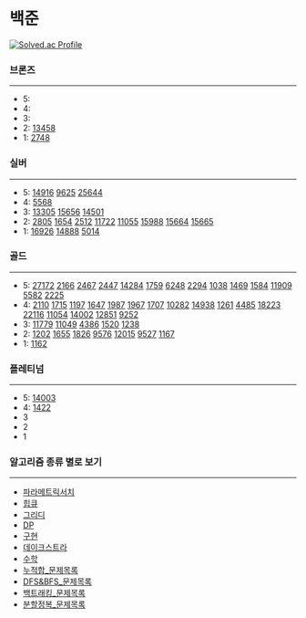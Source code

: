 # 백준


[![Solved.ac Profile](http://mazassumnida.wtf/api/v2/generate_badge?boj=seonguk52)](https://solved.ac/seonguk52/)


### 브론즈

---
- 5:
- 4:
- 3:
- 2:
[13458](%EC%88%98%ED%95%99%2F13458%2F13458.md)
- 1:
[2748](DP%2F%EC%8B%A4%EB%B2%84%2F2748.md)


### 실버

---
- 5:
[14916](DP%2F%EC%8B%A4%EB%B2%84%2F14916.md)
[9625](DP%2F%EC%8B%A4%EB%B2%84%2F9625.md)
[25644](DP%2F%EC%8B%A4%EB%B2%84%2F25644%2F25644.md)
- 4:
[5568](%EB%B0%B1%ED%8A%B8%EB%9E%98%ED%82%B9%2F5568%2F5568.md)
- 3:
[13305](그리디/13305/13305.md)
[15656](%EB%B0%B1%ED%8A%B8%EB%9E%98%ED%82%B9%2F15656%2F15656.md)
[14501](DP%2F14501%2F14501.md)
- 2:
[2805](파라메트릭서치/2805/2805.md)
[1654](파라메트릭서치/1654/1654.md)
[2512](파라메트릭서치/2512/2512.md)
[11722](DP%2F%EB%B6%80%EB%B6%84%EC%88%98%EC%97%B4%2F11722%2F11722.md)
[11055](DP%2F%EB%B6%80%EB%B6%84%EC%88%98%EC%97%B4%2F11055%2F11055.md)
[15988](DP%2F%EC%8B%A4%EB%B2%84%2F15988.md)
[15664](%EB%B0%B1%ED%8A%B8%EB%9E%98%ED%82%B9%2F%EC%8B%A4%EB%B2%84%2F15664%2F15664.md)
[15665](%EB%B0%B1%ED%8A%B8%EB%9E%98%ED%82%B9%2F%EC%8B%A4%EB%B2%84%2F15665%2F15665.md)
- 1:
[16926](%EA%B5%AC%ED%98%84%2F16926%2F16926.md)
[14888](%EB%B0%B1%ED%8A%B8%EB%9E%98%ED%82%B9%2F14888%2F14888.md)
[5014](DFS%26BFS%2FBFS%2F5014%2F5014.md)

### 골드

---

- 5:
[27172](%EC%88%98%ED%95%99%2F27172%2F27172.md)
[2166](%EC%88%98%ED%95%99%2F%EA%B8%B0%ED%95%98%ED%95%99%2F2166%2F2166.md)
[2467](%EC%9D%B4%EB%B6%84%ED%83%90%EC%83%89%2F%ED%88%AC%ED%8F%AC%EC%9D%B8%ED%84%B0%2F2467.md)
[2447](%EB%B6%84%ED%95%A0%EC%A0%95%EB%B3%B5%2F2447%2F2447.md)
[14284](%EB%8D%B0%EC%9D%B4%ED%81%AC%EC%8A%A4%ED%8A%B8%EB%9D%BC%2F14284%2F14284.md)
[1759](%EB%B0%B1%ED%8A%B8%EB%9E%98%ED%82%B9%2F1759%2F1759.md)
[6248](%EB%8D%B0%EC%9D%B4%ED%81%AC%EC%8A%A4%ED%8A%B8%EB%9D%BC%2F6248%2F6248.md)
[2294](DP%2F2294%2F2294.md)
[1038](%EB%B0%B1%ED%8A%B8%EB%9E%98%ED%82%B9%2F1038%2F1038.md)
[1469](%EB%B0%B1%ED%8A%B8%EB%9E%98%ED%82%B9%2F1469%2F1469.md)
[1584](%EB%8D%B0%EC%9D%B4%ED%81%AC%EC%8A%A4%ED%8A%B8%EB%9D%BC%2F4%EB%B0%A9%ED%96%A5%2F1584%2F1584.md)
[11909](%EB%8D%B0%EC%9D%B4%ED%81%AC%EC%8A%A4%ED%8A%B8%EB%9D%BC%2F4%EB%B0%A9%ED%96%A5%2F11909%2F11909.md)
[5582](DP%2F%EB%B6%80%EB%B6%84%EC%88%98%EC%97%B4%2F5582%2F5582.md)
[2225](DP%2F2225%2F2225.md)
- 4:
[2110](파라메트릭서치/2110/2110.md)
[1715](힙큐/1715/1715.md)
[1197](%EC%B5%9C%EC%86%8C%EC%8A%A4%ED%8C%A8%EB%8B%9D%ED%8A%B8%EB%A6%AC%2F1197%2F1197.md)
[1647](%EC%B5%9C%EC%86%8C%EC%8A%A4%ED%8C%A8%EB%8B%9D%ED%8A%B8%EB%A6%AC%2F1647%2F1647.md)
[1987](DFS%26BFS%2FDFS%2F1987%2F1987.md)
[1967](DFS%26BFS%2FDFS%2F1967%2F1967.py)
[1707](DFS%26BFS%2FDFS%2F1707%2F1707.md)
[10282](%EB%8D%B0%EC%9D%B4%ED%81%AC%EC%8A%A4%ED%8A%B8%EB%9D%BC%2F10282%2F10282.md)
[14938](%EB%8D%B0%EC%9D%B4%ED%81%AC%EC%8A%A4%ED%8A%B8%EB%9D%BC%2F14938%2F14938.md)
[1261](%EB%8D%B0%EC%9D%B4%ED%81%AC%EC%8A%A4%ED%8A%B8%EB%9D%BC%2F1261%2F1261.md)
[4485](%EB%8D%B0%EC%9D%B4%ED%81%AC%EC%8A%A4%ED%8A%B8%EB%9D%BC%2F4485%2F4485.md)
[18223](%EB%8D%B0%EC%9D%B4%ED%81%AC%EC%8A%A4%ED%8A%B8%EB%9D%BC%2F18223%2F18223.md)
[22116](%EB%8D%B0%EC%9D%B4%ED%81%AC%EC%8A%A4%ED%8A%B8%EB%9D%BC%2F22116%2F22116.md)
[11054](DP%2F%EB%B6%80%EB%B6%84%EC%88%98%EC%97%B4%2F11054%2F11054.md)
[14002](DP%2F%EB%B6%80%EB%B6%84%EC%88%98%EC%97%B4%2F14002%2F14002.md)
[12851](DFS%26BFS%2FBFS%2F12851%2F12851.md)
[9252](DP%2FLCS%2F9252%2F9252.md)
- 3:
[11779](%EB%8D%B0%EC%9D%B4%ED%81%AC%EC%8A%A4%ED%8A%B8%EB%9D%BC%2F11779%2F11779.md)
[11049](DP%2F11049%2F11049.md)
[4386](%EC%B5%9C%EC%86%8C%EC%8A%A4%ED%8C%A8%EB%8B%9D%ED%8A%B8%EB%A6%AC%2F4386%2F4386.md)
[1520](DFS%26BFS%2FDFS%2F1520%2F1520.md)
[1238](%EB%8D%B0%EC%9D%B4%ED%81%AC%EC%8A%A4%ED%8A%B8%EB%9D%BC%2F1238%2F1238.md)
- 2:
[1202](그리디/1202/1202.md)
[1655](힙큐/1655/1655.md)
[1826](그리디/1826/1826.md)
[9576](그리디/9576/9576.md)
[12015](%EC%9D%B4%EB%B6%84%ED%83%90%EC%83%89%2F12015%2F12015.md)
[9527](%EB%88%84%EC%A0%81%ED%95%A9%2F9527%2F9527.md)
[1167](DFS%26BFS%2FDFS%2F1167%2F1167.md)
- 1:
[1162](%EB%8D%B0%EC%9D%B4%ED%81%AC%EC%8A%A4%ED%8A%B8%EB%9D%BC%2F1162%2F1162.md)


### 플레티넘

---

- 5:
[14003](%EC%9D%B4%EB%B6%84%ED%83%90%EC%83%89%2F14003%2F14003.md)
- 4:
[1422](%EA%B7%B8%EB%A6%AC%EB%94%94%2F1422%2F1422.md)
- 3
- 2
- 1


### 알고리즘 종류 별로 보기

---

- [파라메트릭서치](파라메트릭서치/파라메트릭서치_문제목록.md)
- [힙큐](힙큐/힙큐_문제목록.md)
- [그리디](그리디/그리디_문제목록.md)
- [DP](DP%2FDP_%EB%AC%B8%EC%A0%9C%EB%AA%A9%EB%A1%9D.md)
- [구현](%EA%B5%AC%ED%98%84%2F%EA%B5%AC%ED%98%84_%EB%AC%B8%EC%A0%9C%EB%AA%A9%EB%A1%9D.md)
- [데이크스트라](%EB%8D%B0%EC%9D%B4%ED%81%AC%EC%8A%A4%ED%8A%B8%EB%9D%BC%2F%EB%8D%B0%EC%9D%B4%ED%81%AC%EC%8A%A4%ED%8A%B8%EB%9D%BC_%EB%AC%B8%EC%A0%9C%EB%AA%A9%EB%A1%9D.md)
- [수학](%EC%88%98%ED%95%99)
- [누적합_문제목록](%EB%88%84%EC%A0%81%ED%95%A9%2F%EB%88%84%EC%A0%81%ED%95%A9_%EB%AC%B8%EC%A0%9C%EB%AA%A9%EB%A1%9D.md)
- [DFS&BFS_문제목록](DFS%26BFS%2FDFS%26BFS_%EB%AC%B8%EC%A0%9C%EB%AA%A9%EB%A1%9D.md)
- [백트래킹_문제목록](%EB%B0%B1%ED%8A%B8%EB%9E%98%ED%82%B9%2F%EB%B0%B1%ED%8A%B8%EB%9E%98%ED%82%B9_%EB%AC%B8%EC%A0%9C%EB%AA%A9%EB%A1%9D.md)
- [분할정복_문제목록](%EB%B6%84%ED%95%A0%EC%A0%95%EB%B3%B5%2F%EB%B6%84%ED%95%A0%EC%A0%95%EB%B3%B5_%EB%AC%B8%EC%A0%9C%EB%AA%A9%EB%A1%9D.md)